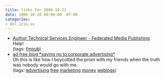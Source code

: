 ```yaml
---
title: links for 2006-10-21
date: 2006-10-20 00:00:00 -07:00
categories:
- del.icio.us
---
```


<ul class="delicious">
	<li>
		<div class="delicious-link"><a href="http://www.crunchboard.com/job/1223">Author Technical Services Engineer - Federated Media Publishing</a></div>
		<div class="delicious-extended">Help!</div>
		<div class="delicious-tags">(tags: <a href="http://del.icio.us/torrez/fmpub">fmpub</a>)</div>
	</li>
	<li>
		<div class="delicious-link"><a href="http://www.adfreeblog.org/">ad free blog *saying no to corporate advertising*</a></div>
		<div class="delicious-extended">Oh this is like how I boycotted the prom with my friends when the truth was nobody would go with me.</div>
		<div class="delicious-tags">(tags: <a href="http://del.icio.us/torrez/advertising">advertising</a> <a href="http://del.icio.us/torrez/free">free</a> <a href="http://del.icio.us/torrez/marketing">marketing</a> <a href="http://del.icio.us/torrez/money">money</a> <a href="http://del.icio.us/torrez/weblogs">weblogs</a>)</div>
	</li>
</ul>

